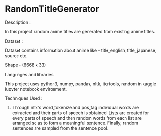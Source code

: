 # RandomTitleGenerator


Description :

In this project random anime titles are generated from existing anime titles.

Dataset :

Dataset contains information about anime like - title_english, title_japanese, source etc.

Shape - (6668 x 33)

Languages and libraries:

This project uses python3, numpy, pandas, nltk, itertools, random in kaggle jupyter notebook environment.

Techniques Used :

 1. Through nltk's word_tokenize and pos_tag individual words are extracted and their parts of speech is obtained. Lists are created for every parts of speech and then random words from each list are arranged so as to form a meaningful sentence. Finally, random sentences are sampled from the sentence pool.
